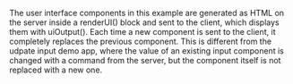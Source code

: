 The user interface components in this example are generated as HTML on the server inside a renderUI() block and sent to the client, which displays them with uiOutput(). Each time a new component is sent to the client, it completely replaces the previous component. This is different from the udpate input demo app, where the value of an existing input component is changed with a command from the server, but the component itself is not replaced with a new one.